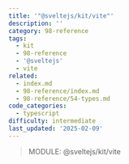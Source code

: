 ```yaml
---
title: '"@sveltejs/kit/vite"'
description: ''
category: 98-reference
tags:
  - kit
  - 98-reference
  - '@sveltejs'
  - vite
related:
  - index.md
  - 98-reference/index.md
  - 98-reference/54-types.md
code_categories:
  - typescript
difficulty: intermediate
last_updated: '2025-02-09'
---
```


> MODULE: @sveltejs/kit/vite
